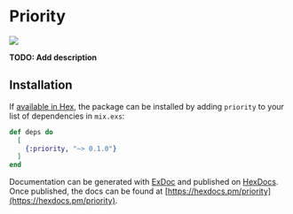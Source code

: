 # Priority

![](https://github.com/MainShayne233/priority/workflows/.github/workflows/elixir.yml/badge.svg)

**TODO: Add description**

## Installation

If [available in Hex](https://hex.pm/docs/publish), the package can be installed
by adding `priority` to your list of dependencies in `mix.exs`:

```elixir
def deps do
  [
    {:priority, "~> 0.1.0"}
  ]
end
```

Documentation can be generated with [ExDoc](https://github.com/elixir-lang/ex_doc)
and published on [HexDocs](https://hexdocs.pm). Once published, the docs can
be found at [https://hexdocs.pm/priority](https://hexdocs.pm/priority).

